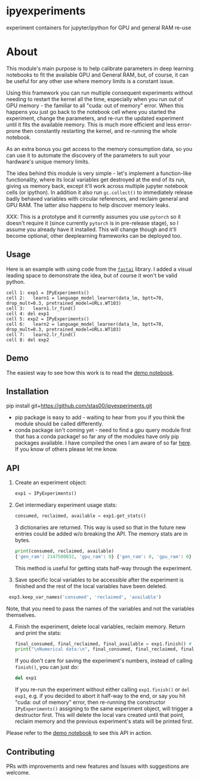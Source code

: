 # ipyexperiments
experiment containers for jupyter/ipython for GPU and general RAM re-use

# About

This module's main purpose is to help calibrate parameters in deep learning notebooks to fit the available GPU and General RAM, but, of course, it can be useful for any other use where memory limits is a constant issue.

Using this framework you can run multiple consequent experiments without needing to restart the kernel all the time, especially when you run out of GPU memory - the familiar to all "cuda: out of memory" error. When this happens you just go back to the notebook cell where you started the experiment, change the parameters, and re-run the updated experiment until it fits the available memory. This is much more efficient and less error-prone then constantly restarting the kernel, and re-running the whole notebook.

As an extra bonus you get access to the memory consumption data, so you can use it to automate the discovery of the parameters to suit your hardware's unique memory limits.

The idea behind this module is very simple - let's implement a function-like functionality, where its local variables get destroyed at the end of its run, giving us memory back, except it'll work across multiple jupyter notebook cells (or ipython). In addition it also run `gc.collect()` to immediately release badly behaved variables with circular references, and reclaim general and GPU RAM. The latter also happens to help discover memory leaks.

XXX: This is a prototype and it currently assumes you use `pytorch` so it doesn't require it (since currently `pytorch` is in pre-release stage), so I assume you already have it installed. This will change though and it'll become optional, other deeplearning frameworks can be deployed too.

## Usage

Here is an example with using code from the [`fastai`](https://github.com/fastai/fastai) library. I added a visual leading space to demonstrate the idea, but of course it won't be valid python.

```
cell 1: exp1 = IPyExperiments()
cell 2:   learn1 = language_model_learner(data_lm, bptt=70, drop_mult=0.3, pretrained_model=URLs.WT103)
cell 3:   learn1.lr_find()
cell 4: del exp1
cell 5: exp2 = IPyExperiments()
cell 6:   learn2 = language_model_learner(data_lm, bptt=70, drop_mult=0.3, pretrained_model=URLs.WT103)
cell 7:   learn2.lr_find()
cell 8: del exp2
```

## Demo

The easiest way to see how this work is to read the [demo notebook](https://github.com/stas00/ipyexperiments/blob/master/demo.ipynb).

## Installation
pip install git+https://github.com/stas00/ipyexperiments.git

* pip package is easy to add - waiting to hear from you if you think the module should be called differently.
* conda package isn't coming yet - need to find a gpu query module first that has a conda package! so far any of the modules have only pip packages available. I have compiled the ones I am aware of so far [here](https://docs.fast.ai/dev/gpu.html#accessing-nvidia-gpu-info-programmatically). If you know of others please let me know.

## API

1. Create an experiment object:
   ```python
   exp1 = IPyExperiments()
   ```

2. Get intermediary experiment usage stats:
   ```python
   consumed, reclaimed, available = exp1.get_stats()
   ```
   3 dictionaries are returned. This way is used so that in the future new entries could be added w/o breaking the API. The memory stats are in bytes.

   ```python
   print(consumed, reclaimed, available)
   {'gen_ram': 2147500032, 'gpu_ram': 0} {'gen_ram': 0, 'gpu_ram': 0} {'gen_ram': 9921957888, 'gpu_ram': 7487881216}
   ```
   This method is useful for getting stats half-way through the experiment.

3. Save specific local variables to be accessible after the experiment is finished and the rest of the local variables have been deleted.

  ```python
   exp3.keep_var_names('consumed', 'reclaimed', 'available')
   ```
   Note, that you need to pass the names of the variables and not the variables themselves.

4. Finish the experiment, delete local variables, reclaim memory. Return and print the stats:
   ```python
   final_consumed, final_reclaimed, final_available = exp1.finish() # finish experiment
   print("\nNumerical data:\n", final_consumed, final_reclaimed, final_available)
   ```

   If you don't care for saving the experiment's numbers, instead of calling `finish()`, you can just do:
   ```python
   del exp1
   ```
   If you re-run the experiment without either calling `exp1.finish()` or `del exp1`, e.g. if you decided to abort it half-way to the end, or say you hit "cuda: out of memory" error, then re-running the constructor `IPyExperiments()` assigning to the same experiment object, will trigger a destructor first. This will delete the local vars created until that point, reclaim memory and the previous experiment's stats will be printed first.

Please refer to the [demo notebook](https://github.com/stas00/ipyexperiments/blob/master/demo.ipynb) to see this API in action.

## Contributing

PRs with improvements and new features and Issues with suggestions are welcome.
